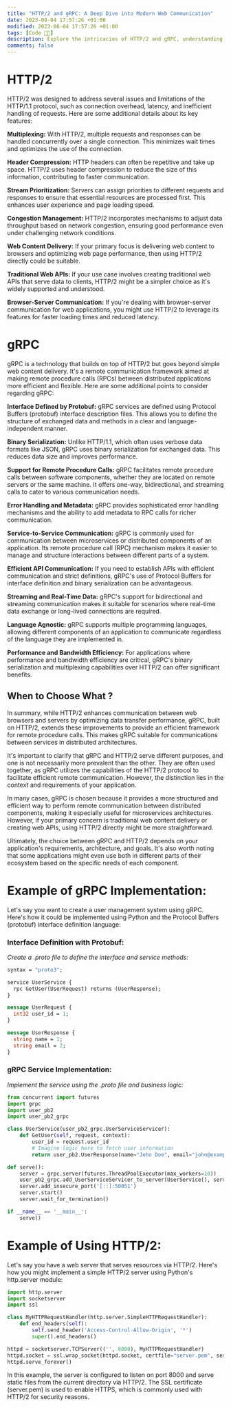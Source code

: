 ```yaml
---
title: "HTTP/2 and gRPC: A Deep Dive into Modern Web Communication"
date: 2023-08-04 17:57:26 +01:00
modified: 2023-08-04 17:57:26 +01:00
tags: [Code 👨‍💻]
description: Explore the intricacies of HTTP/2 and gRPC, understanding their unique features, benefits, and ideal use-cases. Dive into practical examples and determine which protocol aligns best with your application's needs.
comments: false
---
```


# HTTP/2

HTTP/2 was designed to address several issues and limitations of the HTTP/1.1 protocol, such as connection overhead, latency, and inefficient handling of requests. Here are some additional details about its key features:

**Multiplexing:** With HTTP/2, multiple requests and responses can be handled concurrently over a single connection. This minimizes wait times and optimizes the use of the connection.

**Header Compression:** HTTP headers can often be repetitive and take up space. HTTP/2 uses header compression to reduce the size of this information, contributing to faster communication.

**Stream Prioritization:** Servers can assign priorities to different requests and responses to ensure that essential resources are processed first. This enhances user experience and page loading speed.

**Congestion Management:** HTTP/2 incorporates mechanisms to adjust data throughput based on network congestion, ensuring good performance even under challenging network conditions.

**Web Content Delivery:** If your primary focus is delivering web content to browsers and optimizing web page performance, then using HTTP/2 directly could be suitable.

**Traditional Web APIs:** If your use case involves creating traditional web APIs that serve data to clients, HTTP/2 might be a simpler choice as it's widely supported and understood.

**Browser-Server Communication:** If you're dealing with browser-server communication for web applications, you might use HTTP/2 to leverage its features for faster loading times and reduced latency.

# gRPC

gRPC is a technology that builds on top of HTTP/2 but goes beyond simple web content delivery. It's a remote communication framework aimed at making remote procedure calls (RPCs) between distributed applications more efficient and flexible. Here are some additional points to consider regarding gRPC:

**Interface Defined by Protobuf:** gRPC services are defined using Protocol Buffers (protobuf) interface description files. This allows you to define the structure of exchanged data and methods in a clear and language-independent manner.

**Binary Serialization:** Unlike HTTP/1.1, which often uses verbose data formats like JSON, gRPC uses binary serialization for exchanged data. This reduces data size and improves performance.

**Support for Remote Procedure Calls:** gRPC facilitates remote procedure calls between software components, whether they are located on remote servers or the same machine. It offers one-way, bidirectional, and streaming calls to cater to various communication needs.

**Error Handling and Metadata:** gRPC provides sophisticated error handling mechanisms and the ability to add metadata to RPC calls for richer communication.

**Service-to-Service Communication:** gRPC is commonly used for communication between microservices or distributed components of an application. Its remote procedure call (RPC) mechanism makes it easier to manage and structure interactions between different parts of a system.

**Efficient API Communication:** If you need to establish APIs with efficient communication and strict definitions, gRPC's use of Protocol Buffers for interface definition and binary serialization can be advantageous.

**Streaming and Real-Time Data:** gRPC's support for bidirectional and streaming communication makes it suitable for scenarios where real-time data exchange or long-lived connections are required.

**Language Agnostic:** gRPC supports multiple programming languages, allowing different components of an application to communicate regardless of the language they are implemented in.

**Performance and Bandwidth Efficiency:** For applications where performance and bandwidth efficiency are critical, gRPC's binary serialization and multiplexing capabilities over HTTP/2 can offer significant benefits.

## When to Choose What ?

In summary, while HTTP/2 enhances communication between web browsers and servers by optimizing data transfer performance, gRPC, built on HTTP/2, extends these improvements to provide an efficient framework for remote procedure calls. This makes gRPC suitable for communications between services in distributed architectures.

It's important to clarify that gRPC and HTTP/2 serve different purposes, and one is not necessarily more prevalent than the other. They are often used together, as gRPC utilizes the capabilities of the HTTP/2 protocol to facilitate efficient remote communication. However, the distinction lies in the context and requirements of your application.

In many cases, gRPC is chosen because it provides a more structured and efficient way to perform remote communication between distributed components, making it especially useful for microservices architectures. However, if your primary concern is traditional web content delivery or creating web APIs, using HTTP/2 directly might be more straightforward.

Ultimately, the choice between gRPC and HTTP/2 depends on your application's requirements, architecture, and goals. It's also worth noting that some applications might even use both in different parts of their ecosystem based on the specific needs of each component.

# Example of gRPC Implementation:

Let's say you want to create a user management system using gRPC. Here's how it could be implemented using Python and the Protocol Buffers (protobuf) interface definition language:

### Interface Definition with Protobuf:

_Create a .proto file to define the interface and service methods:_

```protobuf
syntax = "proto3";

service UserService {
  rpc GetUser(UserRequest) returns (UserResponse);
}

message UserRequest {
  int32 user_id = 1;
}

message UserResponse {
  string name = 1;
  string email = 2;
}
```

### gRPC Service Implementation:

_Implement the service using the .proto file and business logic:_

```python
from concurrent import futures
import grpc
import user_pb2
import user_pb2_grpc

class UserService(user_pb2_grpc.UserServiceServicer):
    def GetUser(self, request, context):
        user_id = request.user_id
        # Imagine logic here to fetch user information
        return user_pb2.UserResponse(name="John Doe", email="john@example.com")

def serve():
    server = grpc.server(futures.ThreadPoolExecutor(max_workers=10))
    user_pb2_grpc.add_UserServiceServicer_to_server(UserService(), server)
    server.add_insecure_port('[::]:50051')
    server.start()
    server.wait_for_termination()

if __name__ == '__main__':
    serve()
```

# Example of Using HTTP/2:

Let's say you have a web server that serves resources via HTTP/2. Here's how you might implement a simple HTTP/2 server using Python's http.server module:

```python
import http.server
import socketserver
import ssl

class MyHTTPRequestHandler(http.server.SimpleHTTPRequestHandler):
    def end_headers(self):
        self.send_header('Access-Control-Allow-Origin', '*')
        super().end_headers()

httpd = socketserver.TCPServer(('', 8000), MyHTTPRequestHandler)
httpd.socket = ssl.wrap_socket(httpd.socket, certfile="server.pem", server_side=True)
httpd.serve_forever()
```

In this example, the server is configured to listen on port 8000 and serve static files from the current directory via HTTP/2. The SSL certificate (server.pem) is used to enable HTTPS, which is commonly used with HTTP/2 for security reasons.
